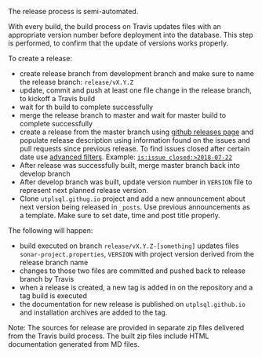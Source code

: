 The release process is semi-automated.

With every build, the build process on Travis updates files with an appropriate version number before deployment into the database.
This step is performed, to confirm that the update of versions works properly.

To create a release:
   - create release branch from development branch and make sure to name the release branch: `release/vX.Y.Z`
   - update, commit and push at least one file change in the release branch, to kickoff a Travis build
   - wait for th build to complete successfully
   - merge the release branch to master and wait for master build to complete successfully
   - create a release from the master branch using [github releases page](https://github.com/utPLSQL/utPLSQL/releases) and populate release description using information found on the issues and pull requests since previous release.
   To find issues closed after certain date use [advanced filters](https://help.github.com/articles/searching-issues-and-pull-requests/#search-by-open-or-closed-state). 
   Example: [`is:issue closed:>2018-07-22`](https://github.com/utPLSQL/utPLSQL/issues?utf8=%E2%9C%93&q=is%3Aissue+closed%3A%3E2018-07-22+)
   - After release was successfully built, merge master branch back into develop branch
   - After develop branch was built, update version number in `VERSION` file to represent next planned release version.
   - Clone `utplsql.githug.io` project and add a new announcement about next version being released in `_posts`. Use previous announcements as a template. Make sure to set date, time and post title properly.

The following will happen:
   - build executed on branch `release/vX.Y.Z-[something]` updates files `sonar-project.properties`, `VERSION` with project version derived from the release branch name
   - changes to those two files are committed and pushed back to release branch by Travis
   - when a release is created, a new tag is added in on the repository and a tag build is executed
   - the documentation for new release is published on `utplsql.github.io` and installation archives are added to the tag.

Note:
The sources for release are provided in separate zip files delivered from the Travis build process.
The built zip files include HTML documentation generated from MD files.
